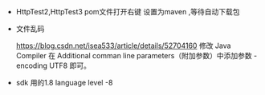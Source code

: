 * HttpTest2,HttpTest3 pom文件打开右键 设置为maven ,等待自动下载包
* 文件乱码

	https://blog.csdn.net/isea533/article/details/52704160
修改 Java Compiler
在 Additional comman line parameters（附加参数）中添加参数 -encoding UTF8 即可。
* sdk 用的1.8  language level -8
